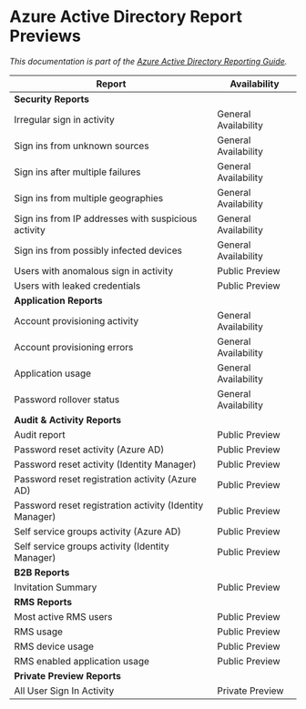 <properties
   pageTitle="Azure Active Directory Reporting Previews | Microsoft Azure"
   description="Azure Active Directory Reports in Public and Private Preview"
   services="active-directory"
   documentationCenter=""
   authors="kenhoff"
   manager="mbaldwin"
   editor=""/>

<tags
   ms.service="active-directory"
   ms.devlang="na"
   ms.topic="article"
   ms.tgt_pltfrm="na"
   ms.workload="identity"
   ms.date="12/07/2015"
   ms.author="kenhoff"/>

# Azure Active Directory Report Previews
*This documentation is part of the [Azure Active Directory Reporting Guide](active-directory-reporting-guide.md).*

| Report | Availability |
| --- | --- |
| **Security Reports** | |
| Irregular sign in activity |General Availability |
| Sign ins from unknown sources |General Availability |
| Sign ins after multiple failures |General Availability |
| Sign ins from multiple geographies |General Availability |
| Sign ins from IP addresses with suspicious activity |General Availability |
| Sign ins from possibly infected devices |General Availability |
| Users with anomalous sign in activity |Public Preview |
| Users with leaked credentials |Public Preview |
| **Application Reports** | |
| Account provisioning activity |General Availability |
| Account provisioning errors |General Availability |
| Application usage |General Availability |
| Password rollover status |General Availability |
| **Audit & Activity Reports** | |
| Audit report |Public Preview |
| Password reset activity (Azure AD) |Public Preview |
| Password reset activity (Identity Manager) |Public Preview |
| Password reset registration activity (Azure AD) |Public Preview |
| Password reset registration activity (Identity Manager) |Public Preview |
| Self service groups activity (Azure AD) |Public Preview |
| Self service groups activity (Identity Manager) |Public Preview |
| **B2B Reports** | |
| Invitation Summary |Public Preview |
| **RMS Reports** | |
| Most active RMS users |Public Preview |
| RMS usage |Public Preview |
| RMS device usage |Public Preview |
| RMS enabled application usage |Public Preview |
| **Private Preview Reports** | |
| All User Sign In Activity |Private Preview |

